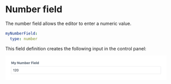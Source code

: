 # Number field

The number field allows the editor to enter a numeric value.

```yaml
myNumberField:
  type: number
```

This field definition creates the following input in the control panel:

![A number field in the control panel](./images/number-field-01.png)
